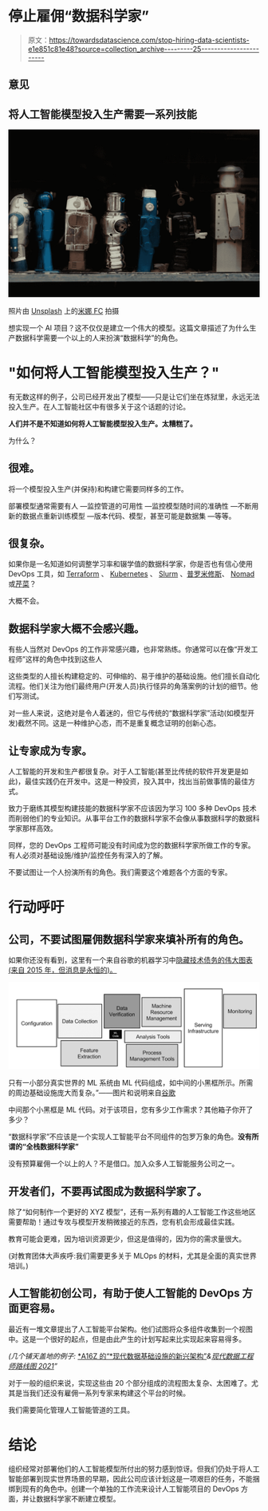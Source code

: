 # 停止雇佣“数据科学家”

> 原文：<https://towardsdatascience.com/stop-hiring-data-scientists-e1e851c81e48?source=collection_archive---------25----------------------->

## 意见

## 将人工智能模型投入生产需要一系列技能

![](img/a411eb713d49b21031ead2a1017a0e92.png)

照片由 [Unsplash](https://unsplash.com?utm_source=medium&utm_medium=referral) 上的[米娜 FC](https://unsplash.com/@mina_fc?utm_source=medium&utm_medium=referral) 拍摄

想实现一个 AI 项目？这不仅仅是建立一个伟大的模型。这篇文章描述了为什么生产数据科学需要一个以上的人来扮演“数据科学”的角色。

# "如何将人工智能模型投入生产？"

有无数这样的例子，公司已经开发出了模型——只是让它们坐在炼狱里，永远无法投入生产。在人工智能社区中有很多关于这个话题的讨论。

**人们并不是不知道如何将人工智能模型投入生产。太糟糕了。**

为什么？

## 很难。

将一个模型投入生产(并保持)和构建它需要同样多的工作。

部署模型通常需要有人
—监控管道的可用性
—监控模型随时间的准确性
—不断用新的数据点重新训练模型
—版本代码、模型，甚至可能是数据集
—等等。

## 很复杂。

如果你是一名知道如何调整学习率和辍学值的数据科学家，你是否也有信心使用 DevOps 工具，如 [Terraform](https://www.terraform.io/) 、 [Kubernetes](https://kubernetes.io/) 、 [Slurm](https://slurm.schedmd.com/overview.html) 、[普罗米修斯](https://prometheus.io/)、 [Nomad](https://www.nomadproject.io/) 或[芹菜](https://docs.celeryproject.org/en/stable/index.html)？

大概不会。

## 数据科学家大概不会感兴趣。

有些人当然对 DevOps 的工作非常感兴趣，也非常熟练。你通常可以在像“开发工程师”这样的角色中找到这些人

这些类型的人擅长构建稳定的、可伸缩的、易于维护的基础设施。他们擅长自动化流程。他们关注为他们最终用户(开发人员)执行怪异的角落案例的计划的细节。他们写测试。

对一些人来说，这绝对是令人着迷的，但它与传统的“数据科学家”活动(如模型开发)截然不同。这是一种维护心态，而不是重复概念证明的创新心态。

## 让专家成为专家。

人工智能的开发和生产都很复杂。对于人工智能(甚至比传统的软件开发更是如此)，最佳实践仍在开发中。这是一种投资，投入其中，找出当前做事情的最佳方式。

致力于磨练其模型构建技能的数据科学家不应该因为学习 100 多种 DevOps 技术而削弱他们的专业知识。从事平台工作的数据科学家不会像从事数据科学的数据科学家那样高效。

同样，您的 DevOps 工程师可能没有时间成为您的数据科学家所做工作的专家。有人必须对基础设施/维护/监控任务有深入的了解。

不要试图让一个人扮演所有的角色。我们需要这个难题各个方面的专家。

# 行动呼吁

## 公司，不要试图雇佣数据科学家来填补所有的角色。

如果你还没有看到，这里有一个来自谷歌的机器学习中[隐藏技术债务的伟大图表(来自 2015 年，但消息是永恒的)。](https://papers.nips.cc/paper/2015/file/86df7dcfd896fcaf2674f757a2463eba-Paper.pdf)

![](img/12a733d63707bd83fa0e3b17fd22e24a.png)

只有一小部分真实世界的 ML 系统由 ML 代码组成，如中间的小黑框所示。所需的周边基础设施庞大而复杂。”——图片和说明来自[谷歌](https://papers.nips.cc/paper/2015/file/86df7dcfd896fcaf2674f757a2463eba-Paper.pdf)

中间那个小黑框是 ML 代码。对于该项目，您有多少工作需求？其他箱子你开了多少？

“数据科学家”不应该是一个实现人工智能平台不同组件的包罗万象的角色。**没有所谓的“全栈数据科学家”**

没有预算雇佣一个以上的人？不是借口。加入众多人工智能服务公司之一。

## 开发者们，不要再试图成为数据科学家了。

除了“如何制作一个更好的 XYZ 模型”，还有一系列有趣的人工智能工作这些地区需要帮助！通过专攻与模型开发稍微接近的东西，您有机会形成最佳实践。

教育可能会更难，因为培训资源更少，但这是值得的，因为你的需求量很大。

(对教育团体大声疾呼:我们需要更多关于 MLOps 的材料，尤其是全面的真实世界培训。)

## 人工智能初创公司，有助于使人工智能的 DevOps 方面更容易。

最近有一堆文章提出了人工智能平台架构。他们试图将众多组件收集到一个视图中。这是一个很好的起点，但是由此产生的计划写起来比实现起来容易得多。

*(几个铺天盖地的例子:* [*A16Z 的“*现代数据基础设施的新兴架构”](https://a16z.com/2020/10/15/the-emerging-architectures-for-modern-data-infrastructure/)*&*[*现代数据工程师路线图 2021*](https://github.com/datastacktv/data-engineer-roadmap)*”*

对于一般的组织来说，实现这些由 20 个部分组成的流程图太复杂、太困难了。尤其是当我们还没有雇佣一系列专家来构建这个平台的时候。

我们需要简化管理人工智能管道的工具。

# 结论

组织经常对部署他们的人工智能模型所付出的努力感到惊讶。但我们仍处于将人工智能部署到现实世界场景的早期，因此公司应该计划这是一项艰巨的任务，不能捆绑到现有的角色中。创建一个单独的工作流来设计人工智能项目的 DevOps 方面，并让数据科学家不断建立模型。